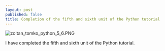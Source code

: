 ```yaml
---
layout: post
published: false
title: Completion of the fifth and sixth unit of the Python tutorial
---
```

![zoltan_tomko_python_5_6.PNG]({{site.baseurl}}/img/zoltan_tomko_python_5_6.PNG)

I have completed the fifth and sixth unit of the Python tutorial.
